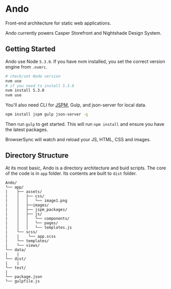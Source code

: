 # Ando

Front-end architecture for static web applications.

Ando currently powers Casper Storefront and Nightshade Design System.


## Getting Started

Ando use Node `5.3.0`. If you have nvm installed, you set the correct version
engine from `.nvmrc`. 

```sh
# check/set Node version
nvm use
# if you need to install 5.3.0
nvm install 5.3.0
nvm use
```


You'll also need CLI for [JSPM](), Gulp, and json-server for local data.

```sh
npm install jspm gulp json-server -g
```

Then run `gulp` to get started. This will run `npm install` and ensure you have
the latest packages.

BrowserSync will watch and reload your JS, HTML, CSS and images.


## Directory Structure

At its most basic, Ando is a directory architecture and buid scripts. The core
of the code is in `app` folder. Its contents are built to `dist` folder.  

```
Ando/
└── app/
|    ├── assets/
|    │   ├── css/
|    │   │   └── image1.png
|    │   ├──images/
|    │   ├── jspm_packages/
|    │   ├── js/
|    │   │   └── components/
|    │   │   └── pages/
|    │   │   └── templates.js
|    └── scss/
|    |    └── app.scss
|    └── templates/
|    └── views/
└── data/
|    |
└── dist/
|    |
└── test/
|
└── package.json
└── gulpfile.js         
```
